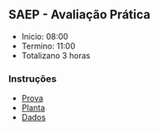 ## SAEP - Avaliação Prática

- Inicio: 08:00
- Termino: 11:00
- Totalizano 3 horas

### Instruções
- [Prova](./prova1.pdf)
- [Planta](./planta1.png)
- [Dados](./dados)